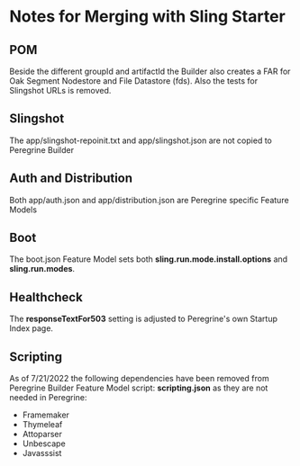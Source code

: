 # Notes for Merging with Sling Starter

## POM

Beside the different groupId and artifactId the Builder also creates a FAR for Oak Segment Nodestore and
File  Datastore (fds). Also the tests for Slingshot URLs is removed.

## Slingshot

The app/slingshot-repoinit.txt and app/slingshot.json are not copied to Peregrine Builder

## Auth and Distribution

Both app/auth.json and app/distribution.json are Peregrine specific Feature Models

## Boot

The boot.json Feature Model sets both **sling.run.mode.install.options** and **sling.run.modes**.

## Healthcheck

The **responseTextFor503** setting is adjusted to Peregrine's own Startup Index page.

## Scripting

As of 7/21/2022 the following dependencies have been removed from Peregrine Builder Feature Model script:
**scripting.json** as they are not needed in Peregrine:

* Framemaker
* Thymeleaf
* Attoparser
* Unbescape
* Javasssist
